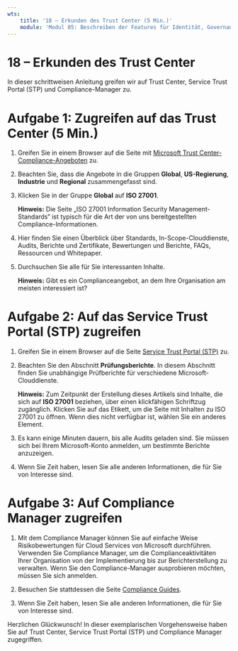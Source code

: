 ```yaml
---
wts:
    title: '18 – Erkunden des Trust Center (5 Min.)'
    module: 'Modul 05: Beschreiben der Features für Identität, Governance, Datenschutz und Compliance'
---
```

# 18 – Erkunden des Trust Center

In dieser schrittweisen Anleitung greifen wir auf Trust Center, Service Trust Portal (STP) und Compliance-Manager zu.

# Aufgabe 1: Zugreifen auf das Trust Center (5 Min.)

1. Greifen Sie in einem Browser auf die Seite mit [Microsoft Trust Center-Compliance-Angeboten](https://docs.microsoft.com/de-de/microsoft-365/compliance/offering-home) zu.

2. Beachten Sie, dass die Angebote in die Gruppen **Global**, **US-Regierung**, **Industrie** und **Regional** zusammengefasst sind.

3. Klicken Sie in der Gruppe **Global** auf **ISO 27001**. 

    **Hinweis:** Die Seite „ISO 27001 Information Security Management-Standards“ ist typisch für die Art der von uns bereitgestellten Compliance-Informationen.

4. Hier finden Sie einen Überblick über Standards, In-Scope-Clouddienste, Audits, Berichte und Zertifikate, Bewertungen und Berichte, FAQs, Ressourcen und Whitepaper. 

5. Durchsuchen Sie alle für Sie interessanten Inhalte. 

    **Hinweis:** Gibt es ein Complianceangebot, an dem Ihre Organisation am meisten interessiert ist?

# Aufgabe 2: Auf das Service Trust Portal (STP) zugreifen

1. Greifen Sie in einem Browser auf die Seite [Service Trust Portal (STP)](https://servicetrust.microsoft.com) zu.

2. Beachten Sie den Abschnitt **Prüfungsberichte**. In diesem Abschnitt finden Sie unabhängige Prüfberichte für verschiedene Microsoft-Clouddienste.

    **Hinweis:** Zum Zeitpunkt der Erstellung dieses Artikels sind Inhalte, die sich auf **ISO 27001** beziehen, über einen klickfähigen Schriftzug zugänglich. Klicken Sie auf das Etikett, um die Seite mit Inhalten zu ISO 27001 zu öffnen. Wenn dies nicht verfügbar ist, wählen Sie ein anderes Element. 

3. Es kann einige Minuten dauern, bis alle Audits geladen sind. Sie müssen sich bei Ihrem Microsoft-Konto anmelden, um bestimmte Berichte anzuzeigen.

4. Wenn Sie Zeit haben, lesen Sie alle anderen Informationen, die für Sie von Interesse sind. 

# Aufgabe 3: Auf Compliance Manager zugreifen

1. Mit dem Compliance Manager können Sie auf einfache Weise Risikobewertungen für Cloud Services von Microsoft durchführen. Verwenden Sie Compliance Manager, um die Complianceaktivitäten Ihrer Organisation von der Implementierung bis zur Berichterstellung zu verwalten. Wenn Sie den Compliance-Manager ausprobieren möchten, müssen Sie sich anmelden.

2. Besuchen Sie stattdessen die Seite [Compliance Guides](https://servicetrust.microsoft.com/Documents/TrustDocuments). 

3. Wenn Sie Zeit haben, lesen Sie alle anderen Informationen, die für Sie von Interesse sind. 

Herzlichen Glückwunsch! In dieser exemplarischen Vorgehensweise haben Sie auf Trust Center, Service Trust Portal (STP) und Compliance Manager zugegriffen.